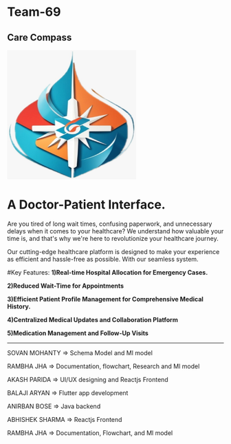# Team-69
## Care Compass
<img src="carecompass.jpg" alt="My Image" height="300" width="300" >

# A Doctor-Patient Interface.

Are you tired of long wait times, confusing paperwork, and unnecessary delays when it comes to your healthcare? We understand how valuable your time is, and that's why we're here to revolutionize your healthcare journey.

Our cutting-edge healthcare platform is designed to make your experience as efficient and hassle-free as possible. With our seamless system.

#Key Features:
**1)Real-time Hospital Allocation for Emergency Cases.**

**2)Reduced Wait-Time for Appointments** 

**3)Efficient Patient Profile Management for Comprehensive Medical History.**

**4)Centralized Medical Updates and Collaboration Platform**

**5)Medication Management and Follow-Up Visits**
_______________________________________________________________________________________________________________________________________________________________________
SOVAN MOHANTY => Schema Model and Ml model

RAMBHA JHA => Documentation, flowchart, Research and Ml model 

AKASH PARIDA => UI/UX designing and Reactjs Frontend

BALAJI ARYAN => Flutter app development

ANIRBAN BOSE => Java backend

ABHISHEK SHARMA => Reactjs Frontend

RAMBHA JHA => Documentation, Flowchart, and Ml model 
